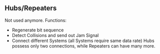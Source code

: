 ## Hubs/Repeaters
Not used anymore. Functions:
- Regenerate bit sequence
- Detect Collisions and send out Jam Signal
- Connect different Systems (all Systems require same data rate)
Hubs possess only two connections, while Repeaters can have many more.
